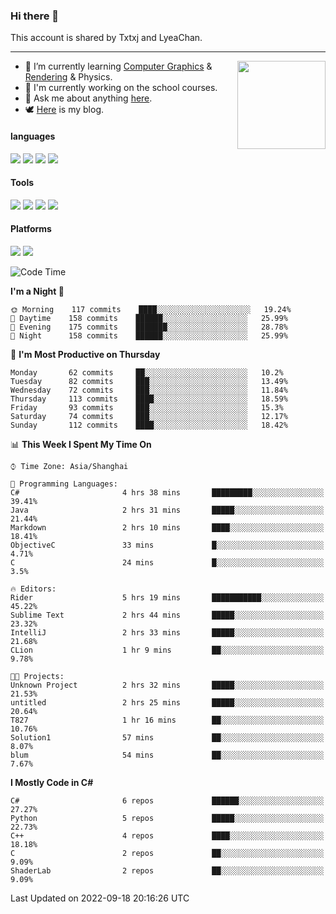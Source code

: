 ### Hi there 👋

This account is shared by Txtxj and LyeaChan.

---

<img align="right" height="141" src="https://github-readme-stats.vercel.app/api?username=txtxj&theme=tokyonight&show_icons=true&count_private=true">

- 🌱 I’m currently learning [Computer Graphics](https://github.com/txtxj/GAMES101) & [Rendering](https://github.com/txtxj/GAMES202) & Physics.
- 🐶 I'm currently working on the school courses.
- 💬 Ask me about anything [here](https://github.com/txtxj/txtxj/issues).
- 🕊️ [Here](https://txtxj.top) is my blog.

#### languages

![](https://img.shields.io/badge/C++-00599C?logo=cplusplus&logoColor=fff)
![](https://img.shields.io/badge/Python-3e74a2?logo=python&logoColor=fff)
![](https://img.shields.io/badge/C%23-239120?logo=csharp&logoColor=fff)
![](https://img.shields.io/badge/C-A8B9CC?logo=c&logoColor=555)


#### Tools

![](https://img.shields.io/badge/JetBrains-000000?logo=jetbrains&logoColor=fff)
![](https://img.shields.io/badge/Unity-FFFFFF?logo=unity&logoColor=000)
![](https://img.shields.io/badge/SublimeText_3-FF9800?logo=sublimetext&logoColor=fff)
![](https://img.shields.io/badge/Blender-F5792A?logo=blender&logoColor=fff)


#### Platforms

![](https://img.shields.io/badge/Windows_10-0078D6?logo=windows&logoColor=fff)
![](https://img.shields.io/badge/Ubuntu_20.04-E95420?logo=ubuntu&logoColor=fff)


<!--START_SECTION:waka-->
![Code Time](http://img.shields.io/badge/Code%20Time-315%20hrs-blue)

**I'm a Night 🦉** 

```text
🌞 Morning    117 commits    ████░░░░░░░░░░░░░░░░░░░░░   19.24% 
🌆 Daytime    158 commits    ██████░░░░░░░░░░░░░░░░░░░   25.99% 
🌃 Evening    175 commits    ███████░░░░░░░░░░░░░░░░░░   28.78% 
🌙 Night      158 commits    ██████░░░░░░░░░░░░░░░░░░░   25.99%

```
📅 **I'm Most Productive on Thursday** 

```text
Monday       62 commits     ██░░░░░░░░░░░░░░░░░░░░░░░   10.2% 
Tuesday      82 commits     ███░░░░░░░░░░░░░░░░░░░░░░   13.49% 
Wednesday    72 commits     ███░░░░░░░░░░░░░░░░░░░░░░   11.84% 
Thursday     113 commits    ████░░░░░░░░░░░░░░░░░░░░░   18.59% 
Friday       93 commits     ███░░░░░░░░░░░░░░░░░░░░░░   15.3% 
Saturday     74 commits     ███░░░░░░░░░░░░░░░░░░░░░░   12.17% 
Sunday       112 commits    ████░░░░░░░░░░░░░░░░░░░░░   18.42%

```


📊 **This Week I Spent My Time On** 

```text
⌚︎ Time Zone: Asia/Shanghai

💬 Programming Languages: 
C#                       4 hrs 38 mins       █████████░░░░░░░░░░░░░░░░   39.41% 
Java                     2 hrs 31 mins       █████░░░░░░░░░░░░░░░░░░░░   21.44% 
Markdown                 2 hrs 10 mins       ████░░░░░░░░░░░░░░░░░░░░░   18.41% 
ObjectiveC               33 mins             █░░░░░░░░░░░░░░░░░░░░░░░░   4.71% 
C                        24 mins             █░░░░░░░░░░░░░░░░░░░░░░░░   3.5%

🔥 Editors: 
Rider                    5 hrs 19 mins       ███████████░░░░░░░░░░░░░░   45.22% 
Sublime Text             2 hrs 44 mins       █████░░░░░░░░░░░░░░░░░░░░   23.32% 
IntelliJ                 2 hrs 33 mins       █████░░░░░░░░░░░░░░░░░░░░   21.68% 
CLion                    1 hr 9 mins         ██░░░░░░░░░░░░░░░░░░░░░░░   9.78%

🐱‍💻 Projects: 
Unknown Project          2 hrs 32 mins       █████░░░░░░░░░░░░░░░░░░░░   21.53% 
untitled                 2 hrs 25 mins       █████░░░░░░░░░░░░░░░░░░░░   20.64% 
T827                     1 hr 16 mins        ██░░░░░░░░░░░░░░░░░░░░░░░   10.76% 
Solution1                57 mins             ██░░░░░░░░░░░░░░░░░░░░░░░   8.07% 
blum                     54 mins             ██░░░░░░░░░░░░░░░░░░░░░░░   7.67%

```

**I Mostly Code in C#** 

```text
C#                       6 repos             ██████░░░░░░░░░░░░░░░░░░░   27.27% 
Python                   5 repos             █████░░░░░░░░░░░░░░░░░░░░   22.73% 
C++                      4 repos             ████░░░░░░░░░░░░░░░░░░░░░   18.18% 
C                        2 repos             ██░░░░░░░░░░░░░░░░░░░░░░░   9.09% 
ShaderLab                2 repos             ██░░░░░░░░░░░░░░░░░░░░░░░   9.09%

```



 Last Updated on 2022-09-18 20:16:26 UTC
<!--END_SECTION:waka-->
